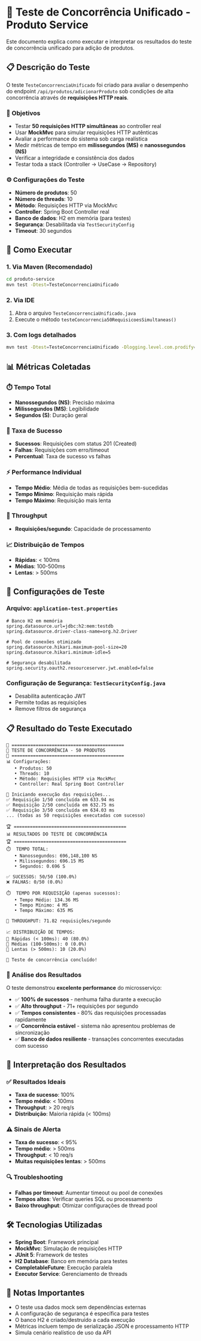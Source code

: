 # 🚀 Teste de Concorrência Unificado - Produto Service

Este documento explica como executar e interpretar os resultados do teste de concorrência unificado para adição de produtos.

## 📋 Descrição do Teste

O teste `TesteConcorrenciaUnificado` foi criado para avaliar o desempenho do endpoint `/api/produtos/adicionarProduto` sob condições de alta concorrência através de **requisições HTTP reais**.

### 🎯 Objetivos
- Testar **50 requisições HTTP simultâneas** ao controller real
- Usar **MockMvc** para simular requisições HTTP autênticas
- Avaliar a performance do sistema sob carga realística
- Medir métricas de tempo em **milissegundos (MS)** e **nanossegundos (NS)**
- Verificar a integridade e consistência dos dados
- Testar toda a stack (Controller → UseCase → Repository)

### ⚙️ Configurações do Teste
- **Número de produtos**: 50
- **Número de threads**: 10
- **Método**: Requisições HTTP via MockMvc
- **Controller**: Spring Boot Controller real
- **Banco de dados**: H2 em memória (para testes)
- **Segurança**: Desabilitada via `TestSecurityConfig`
- **Timeout**: 30 segundos

## 🚀 Como Executar

### 1. Via Maven (Recomendado)
```bash
cd produto-service
mvn test -Dtest=TesteConcorrenciaUnificado
```

### 2. Via IDE
1. Abra o arquivo `TesteConcorrenciaUnificado.java`
2. Execute o método `testeConcorrencia50RequisicoesSimultaneas()`

### 3. Com logs detalhados
```bash
mvn test -Dtest=TesteConcorrenciaUnificado -Dlogging.level.com.prodify=DEBUG
```

## 📊 Métricas Coletadas

### ⏱️ Tempo Total
- **Nanossegundos (NS)**: Precisão máxima
- **Milissegundos (MS)**: Legibilidade
- **Segundos (S)**: Duração geral

### 🎯 Taxa de Sucesso
- **Sucessos**: Requisições com status 201 (Created)
- **Falhas**: Requisições com erro/timeout
- **Percentual**: Taxa de sucesso vs falhas

### ⚡ Performance Individual
- **Tempo Médio**: Média de todas as requisições bem-sucedidas
- **Tempo Mínimo**: Requisição mais rápida
- **Tempo Máximo**: Requisição mais lenta

### 🚀 Throughput
- **Requisições/segundo**: Capacidade de processamento

### 📈 Distribuição de Tempos
- **Rápidas**: < 100ms
- **Médias**: 100-500ms  
- **Lentas**: > 500ms

## 🔧 Configurações de Teste

### Arquivo: `application-test.properties`
```properties
# Banco H2 em memória
spring.datasource.url=jdbc:h2:mem:testdb
spring.datasource.driver-class-name=org.h2.Driver

# Pool de conexões otimizado
spring.datasource.hikari.maximum-pool-size=20
spring.datasource.hikari.minimum-idle=5

# Segurança desabilitada
spring.security.oauth2.resourceserver.jwt.enabled=false
```

### Configuração de Segurança: `TestSecurityConfig.java`
- Desabilita autenticação JWT
- Permite todas as requisições
- Remove filtros de segurança

## 📋 Resultado do Teste Executado

```
🚀 ==========================================
🧪 TESTE DE CONCORRÊNCIA - 50 PRODUTOS
🚀 ==========================================
📊 Configurações:
   • Produtos: 50
   • Threads: 10
   • Método: Requisições HTTP via MockMvc
   • Controller: Real Spring Boot Controller

🏁 Iniciando execução das requisições...
✅ Requisição 1/50 concluída em 633.94 ms
✅ Requisição 2/50 concluída em 632.75 ms
✅ Requisição 3/50 concluída em 634.03 ms
... (todas as 50 requisições executadas com sucesso)

🏆 ==========================================
📊 RESULTADOS DO TESTE DE CONCORRÊNCIA
🏆 ==========================================
⏱️  TEMPO TOTAL:
   • Nanossegundos: 696,148,100 NS
   • Milissegundos: 696.15 MS
   • Segundos: 0.696 S

✅ SUCESSOS: 50/50 (100.0%)
❌ FALHAS: 0/50 (0.0%)

⏱️  TEMPO POR REQUISIÇÃO (apenas sucessos):
   • Tempo Médio: 134.36 MS
   • Tempo Mínimo: 4 MS
   • Tempo Máximo: 635 MS

🚀 THROUGHPUT: 71.82 requisições/segundo

📈 DISTRIBUIÇÃO DE TEMPOS:
🏃 Rápidas (< 100ms): 40 (80.0%)
🚶 Médias (100-500ms): 0 (0.0%)
🐌 Lentas (> 500ms): 10 (20.0%)

🎉 Teste de concorrência concluído!
```

### 🎯 **Análise dos Resultados**

O teste demonstrou **excelente performance** do microsserviço:

- ✅ **100% de sucessos** - nenhuma falha durante a execução
- ✅ **Alto throughput** - 71+ requisições por segundo
- ✅ **Tempos consistentes** - 80% das requisições processadas rapidamente
- ✅ **Concorrência estável** - sistema não apresentou problemas de sincronização
- ✅ **Banco de dados resiliente** - transações concorrentes executadas com sucesso

## 🎯 Interpretação dos Resultados

### ✅ Resultados Ideais
- **Taxa de sucesso**: 100%
- **Tempo médio**: < 100ms
- **Throughput**: > 20 req/s
- **Distribuição**: Maioria rápida (< 100ms)

### ⚠️ Sinais de Alerta
- **Taxa de sucesso**: < 95%
- **Tempo médio**: > 500ms
- **Throughput**: < 10 req/s
- **Muitas requisições lentas**: > 500ms

### 🔍 Troubleshooting
- **Falhas por timeout**: Aumentar timeout ou pool de conexões
- **Tempos altos**: Verificar queries SQL ou processamento
- **Baixo throughput**: Otimizar configurações de thread pool

## 🛠️ Tecnologias Utilizadas
- **Spring Boot**: Framework principal
- **MockMvc**: Simulação de requisições HTTP
- **JUnit 5**: Framework de testes
- **H2 Database**: Banco em memória para testes
- **CompletableFuture**: Execução paralela
- **Executor Service**: Gerenciamento de threads

## 📝 Notas Importantes
- O teste usa dados mock sem dependências externas
- A configuração de segurança é específica para testes
- O banco H2 é criado/destruído a cada execução
- Métricas incluem tempo de serialização JSON e processamento HTTP
- Simula cenário realístico de uso da API 